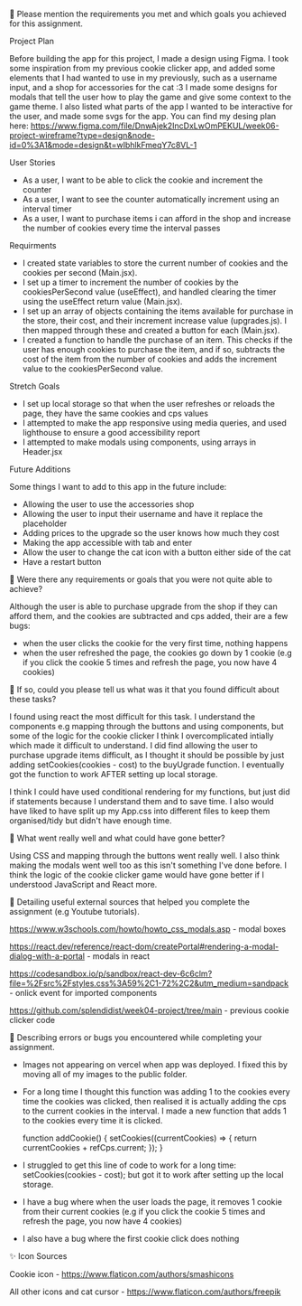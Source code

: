 🎯 Please mention the requirements you met and which goals you achieved for this assignment.

Project Plan

Before building the app for this project, I made a design using Figma. I took some inspiration from my previous cookie clicker app, and added some elements that I had wanted to use in my previously, such as a username input, and a shop for accessories for the cat :3 I made some designs for modals that tell the user how to play the game and give some context to the game theme. I also listed what parts of the app I wanted to be interactive for the user, and made some svgs for the app. You can find my desing plan here:
https://www.figma.com/file/DnwAjek2IncDxLwOmPEKUL/week06-project-wireframe?type=design&node-id=0%3A1&mode=design&t=wIbhlkFmeqY7c8VL-1

User Stories

- As a user, I want to be able to click the cookie and increment the counter
- As a user, I want to see the counter automatically increment using an interval timer
- As a user, I want to purchase items i can afford in the shop and increase the number of cookies every time the interval passes

Requirments

- I created state variables to store the current number of cookies and the cookies per second (Main.jsx).
- I set up a timer to increment the number of cookies by the cookiesPerSecond value (useEffect), and handled clearing the timer using the useEffect return value (Main.jsx).
- I set up an array of objects containing the items available for purchase in the store, their cost, and their increment increase value (upgrades.js). I then mapped through these and created a button for each (Main.jsx).
- I created a function to handle the purchase of an item. This checks if the user has enough cookies to purchase the item, and if so, subtracts the cost of the item from the number of cookies and adds the increment value to the cookiesPerSecond value.

Stretch Goals

- I set up local storage so that when the user refreshes or reloads the page, they have the same cookies and cps values
- I attempted to make the app responsive using media queries, and used lighthouse to ensure a good accessibility report
- I attempted to make modals using components, using arrays in Header.jsx

Future Additions

Some things I want to add to this app in the future include:

- Allowing the user to use the accessories shop
- Allowing the user to input their username and have it replace the placeholder
- Adding prices to the upgrade so the user knows how much they cost
- Making the app accessible with tab and enter
- Allow the user to change the cat icon with a button either side of the cat
- Have a restart button

🎯 Were there any requirements or goals that you were not quite able to achieve?

Although the user is able to purchase upgrade from the shop if they can afford them, and the cookies are subtracted and cps added, their are a few bugs:

- when the user clicks the cookie for the very first time, nothing happens
- when the user refreshed the page, the cookies go down by 1 cookie (e.g if you click the cookie 5 times and refresh the page, you now have 4 cookies)

🎯 If so, could you please tell us what was it that you found difficult about these tasks?

I found using react the most difficult for this task. I understand the components e.g mapping through the buttons and using components, but some of the logic for the cookie clicker I think I overcomplicated intially which made it difficult to understand. I did find allowing the user to purchase upgrade items difficult, as I thought it should be possible by just adding setCookies(cookies - cost) to the buyUgrade function. I eventually got the function to work AFTER setting up local storage.

I think I could have used conditional rendering for my functions, but just did if statements because I understand them and to save time. I also would have liked to have split up my App.css into different files to keep them organised/tidy but didn't have enough time.

🍪 What went really well and what could have gone better?

Using CSS and mapping through the buttons went really well. I also think making the modals went well too as this isn't something I've done before. I think the logic of the cookie clicker game would have gone better if I understood JavaScript and React more.

🍪 Detailing useful external sources that helped you complete the assignment (e.g Youtube tutorials).

https://www.w3schools.com/howto/howto_css_modals.asp - modal boxes

https://react.dev/reference/react-dom/createPortal#rendering-a-modal-dialog-with-a-portal - modals in react

https://codesandbox.io/p/sandbox/react-dev-6c6clm?file=%2Fsrc%2Fstyles.css%3A59%2C1-72%2C2&utm_medium=sandpack - onlick event for imported components

https://github.com/splendidist/week04-project/tree/main - previous cookie clicker code

🍪 Describing errors or bugs you encountered while completing your assignment.

- Images not appearing on vercel when app was deployed. I fixed this by moving all of my images to the public folder.
- For a long time I thought this function was adding 1 to the cookies every time the cookies was clicked, then realised it is actually adding the cps to the current cookies in the interval. I made a new function that adds 1 to the cookies every time it is clicked.

  function addCookie() {
  setCookies((currentCookies) => {
  return currentCookies + refCps.current;
  });
  }

- I struggled to get this line of code to work for a long time: setCookies(cookies - cost); but got it to work after setting up the local storage.
- I have a bug where when the user loads the page, it removes 1 cookie from their current cookies (e.g if you click the cookie 5 times and refresh the page, you now have 4 cookies)
- I also have a bug where the first cookie click does nothing

✨ Icon Sources

Cookie icon - https://www.flaticon.com/authors/smashicons

All other icons and cat cursor - https://www.flaticon.com/authors/freepik
